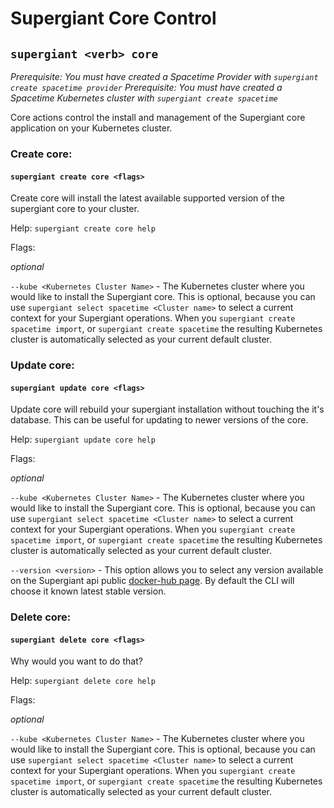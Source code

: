 # Supergiant Core Control
## `supergiant <verb> core`
*Prerequisite: You must have created a Spacetime Provider with `supergiant create spacetime provider`*
*Prerequisite: You must have created a Spacetime Kubernetes cluster with `supergiant create spacetime`*

Core actions control the install and management of the Supergiant core application on your Kubernetes cluster.

### Create core:
#### `supergiant create core <flags>`

Create core will install the latest available supported version of the supergiant core to your cluster.

Help: `supergiant create core help`

Flags:

*optional*

`--kube <Kubernetes Cluster Name>` - The Kubernetes cluster where you would like to install the Supergiant core. This is optional, because you can use `supergiant select spacetime <Cluster name>` to select a current context for your Supergiant operations. When you `supergiant create spacetime import`, or `supergiant create spacetime` the resulting Kubernetes cluster is automatically selected as your current default cluster.

### Update core:
#### `supergiant update core <flags>`

Update core will rebuild your supergiant installation without touching the it's database. This can be useful for updating to newer versions of the core.  

Help: `supergiant update core help`

Flags:

*optional*

`--kube <Kubernetes Cluster Name>` - The Kubernetes cluster where you would like to install the Supergiant core. This is optional, because you can use `supergiant select spacetime <Cluster name>` to select a current context for your Supergiant operations. When you `supergiant create spacetime import`, or `supergiant create spacetime` the resulting Kubernetes cluster is automatically selected as your current default cluster.

`--version <version>` - This option allows you to select any version available on the Supergiant api public [docker-hub page](https://hub.docker.com/r/supergiant/supergiant-api/tags/). By default the CLI will choose it known latest stable version.

### Delete core:
#### `supergiant delete core <flags>`

Why would you want to do that?  

Help: `supergiant delete core help`

Flags:

*optional*

`--kube <Kubernetes Cluster Name>` - The Kubernetes cluster where you would like to install the Supergiant core. This is optional, because you can use `supergiant select spacetime <Cluster name>` to select a current context for your Supergiant operations. When you `supergiant create spacetime import`, or `supergiant create spacetime` the resulting Kubernetes cluster is automatically selected as your current default cluster.
